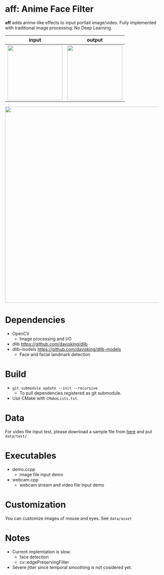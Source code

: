 # **aff**: Anime Face Filter
**aff** adds anime-like effects to input portlait image/video. Fully implemented with traditional image processing. No Deep Learning.




|input|output|
|---|---|
|<img src="https://raw.githubusercontent.com/wiki/unclearness/anime-face-filter/images/lena.jpg" width="180">|<img src="https://raw.githubusercontent.com/wiki/unclearness/anime-face-filter/images/lena_result.png" width="180">|

<img src="https://raw.githubusercontent.com/wiki/unclearness/anime-face-filter/images/trump_result.gif" width="640">


# Dependencies
- OpenCV
  - Image processing and I/O
- dlib
    https://github.com/davisking/dlib
- dlib-models https://github.com/davisking/dlib-models
    - Face and facial landmark detection


# Build
- `git submodule update --init --recursive`
  - To pull dependencies registered as git submodule. 
- Use CMake with `CMakeLists.txt`.


# Data
 For video file input test, please download a sample file from [here](https://drive.google.com/file/d/1ovOwdAL7w9WpGF_q_jUdZivpUOcvL7dW/view?usp=sharing) and put `data/test/`


# Executables
- demo.ccpp
  - image file input demo
- webcam.cpp
  - webcam stream and video file input demo

# Customization
You can customize images of mouse and eyes. See `data/asset`


 # Notes
 - Current implemtation is slow.
   - face detection
   - cv::edgePreservingFilter
 - Severe jitter since temporal smoothing is not cosidered yet.


